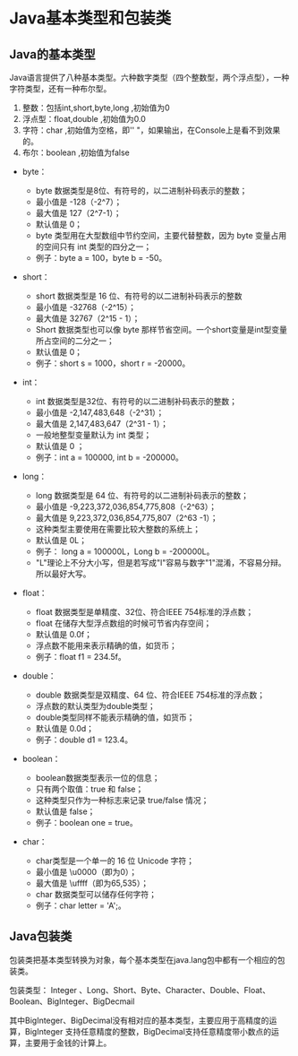 # Java基本类型和包装类

## Java的基本类型

Java语言提供了八种基本类型。六种数字类型（四个整数型，两个浮点型），一种字符类型，还有一种布尔型。 
1. 整数：包括int,short,byte,long ,初始值为0
2. 浮点型：float,double ,初始值为0.0
3. 字符：char ,初始值为空格，即'' "，如果输出，在Console上是看不到效果的。
4. 布尔：boolean ,初始值为false

- byte：
    - byte 数据类型是8位、有符号的，以二进制补码表示的整数；
    - 最小值是 -128（-2^7）；
    - 最大值是 127（2^7-1）；
    - 默认值是 0；
    - byte 类型用在大型数组中节约空间，主要代替整数，因为 byte 变量占用的空间只有 int 类型的四分之一；
    - 例子：byte a = 100，byte b = -50。

- short：
    - short 数据类型是 16 位、有符号的以二进制补码表示的整数
    - 最小值是 -32768（-2^15）；
    - 最大值是 32767（2^15 - 1）；
    - Short 数据类型也可以像 byte 那样节省空间。一个short变量是int型变量所占空间的二分之一；
    - 默认值是 0；
    - 例子：short s = 1000，short r = -20000。

- int：
    - int 数据类型是32位、有符号的以二进制补码表示的整数；
    - 最小值是 -2,147,483,648（-2^31）；
    - 最大值是 2,147,483,647（2^31 - 1）；
    - 一般地整型变量默认为 int 类型；
    - 默认值是 0 ；
    - 例子：int a = 100000, int b = -200000。

- long：
    - long 数据类型是 64 位、有符号的以二进制补码表示的整数；
    - 最小值是 -9,223,372,036,854,775,808（-2^63）；
    - 最大值是 9,223,372,036,854,775,807（2^63 -1）；
    - 这种类型主要使用在需要比较大整数的系统上；
    - 默认值是 0L；
    - 例子： long a = 100000L，Long b = -200000L。
    - "L"理论上不分大小写，但是若写成"l"容易与数字"1"混淆，不容易分辩。所以最好大写。

- float：
    - float 数据类型是单精度、32位、符合IEEE 754标准的浮点数；
    - float 在储存大型浮点数组的时候可节省内存空间；
    - 默认值是 0.0f；
    - 浮点数不能用来表示精确的值，如货币；
    - 例子：float f1 = 234.5f。

- double：
    - double 数据类型是双精度、64 位、符合IEEE 754标准的浮点数；
    - 浮点数的默认类型为double类型；
    - double类型同样不能表示精确的值，如货币；
    - 默认值是 0.0d；
    - 例子：double d1 = 123.4。

- boolean：
    - boolean数据类型表示一位的信息；
    - 只有两个取值：true 和 false；
    - 这种类型只作为一种标志来记录 true/false 情况；
    - 默认值是 false；
    - 例子：boolean one = true。

- char：
    - char类型是一个单一的 16 位 Unicode 字符；
    - 最小值是 \u0000（即为0）；
    - 最大值是 \uffff（即为65,535）；
    - char 数据类型可以储存任何字符；
    - 例子：char letter = 'A';。


## Java包装类

包装类把基本类型转换为对象，每个基本类型在java.lang包中都有一个相应的包装类。

包装类型： Integer 、Long、Short、Byte、Character、Double、Float、Boolean、BigInteger、BigDecmail 

其中BigInteger、BigDecimal没有相对应的基本类型，主要应用于高精度的运算，BigInteger 支持任意精度的整数，BigDecimal支持任意精度带小数点的运算，主要用于金钱的计算上。